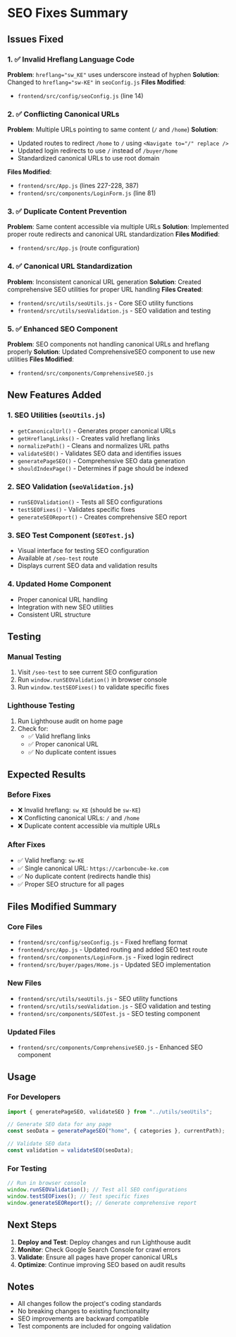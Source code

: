 # SEO Fixes Summary

## Issues Fixed

### 1. ✅ Invalid Hreflang Language Code

**Problem**: `hreflang="sw_KE"` uses underscore instead of hyphen
**Solution**: Changed to `hreflang="sw-KE"` in `seoConfig.js`
**Files Modified**:

- `frontend/src/config/seoConfig.js` (line 14)

### 2. ✅ Conflicting Canonical URLs

**Problem**: Multiple URLs pointing to same content (`/` and `/home`)
**Solution**:

- Updated routes to redirect `/home` to `/` using `<Navigate to="/" replace />`
- Updated login redirects to use `/` instead of `/buyer/home`
- Standardized canonical URLs to use root domain

**Files Modified**:

- `frontend/src/App.js` (lines 227-228, 387)
- `frontend/src/components/LoginForm.js` (line 81)

### 3. ✅ Duplicate Content Prevention

**Problem**: Same content accessible via multiple URLs
**Solution**: Implemented proper route redirects and canonical URL standardization
**Files Modified**:

- `frontend/src/App.js` (route configuration)

### 4. ✅ Canonical URL Standardization

**Problem**: Inconsistent canonical URL generation
**Solution**: Created comprehensive SEO utilities for proper URL handling
**Files Created**:

- `frontend/src/utils/seoUtils.js` - Core SEO utility functions
- `frontend/src/utils/seoValidation.js` - SEO validation and testing

### 5. ✅ Enhanced SEO Component

**Problem**: SEO components not handling canonical URLs and hreflang properly
**Solution**: Updated ComprehensiveSEO component to use new utilities
**Files Modified**:

- `frontend/src/components/ComprehensiveSEO.js`

## New Features Added

### 1. SEO Utilities (`seoUtils.js`)

- `getCanonicalUrl()` - Generates proper canonical URLs
- `getHreflangLinks()` - Creates valid hreflang links
- `normalizePath()` - Cleans and normalizes URL paths
- `validateSEO()` - Validates SEO data and identifies issues
- `generatePageSEO()` - Comprehensive SEO data generation
- `shouldIndexPage()` - Determines if page should be indexed

### 2. SEO Validation (`seoValidation.js`)

- `runSEOValidation()` - Tests all SEO configurations
- `testSEOFixes()` - Validates specific fixes
- `generateSEOReport()` - Creates comprehensive SEO report

### 3. SEO Test Component (`SEOTest.js`)

- Visual interface for testing SEO configuration
- Available at `/seo-test` route
- Displays current SEO data and validation results

### 4. Updated Home Component

- Proper canonical URL handling
- Integration with new SEO utilities
- Consistent URL structure

## Testing

### Manual Testing

1. Visit `/seo-test` to see current SEO configuration
2. Run `window.runSEOValidation()` in browser console
3. Run `window.testSEOFixes()` to validate specific fixes

### Lighthouse Testing

1. Run Lighthouse audit on home page
2. Check for:
   - ✅ Valid hreflang links
   - ✅ Proper canonical URL
   - ✅ No duplicate content issues

## Expected Results

### Before Fixes

- ❌ Invalid hreflang: `sw_KE` (should be `sw-KE`)
- ❌ Conflicting canonical URLs: `/` and `/home`
- ❌ Duplicate content accessible via multiple URLs

### After Fixes

- ✅ Valid hreflang: `sw-KE`
- ✅ Single canonical URL: `https://carboncube-ke.com`
- ✅ No duplicate content (redirects handle this)
- ✅ Proper SEO structure for all pages

## Files Modified Summary

### Core Files

- `frontend/src/config/seoConfig.js` - Fixed hreflang format
- `frontend/src/App.js` - Updated routing and added SEO test route
- `frontend/src/components/LoginForm.js` - Fixed login redirect
- `frontend/src/buyer/pages/Home.js` - Updated SEO implementation

### New Files

- `frontend/src/utils/seoUtils.js` - SEO utility functions
- `frontend/src/utils/seoValidation.js` - SEO validation and testing
- `frontend/src/components/SEOTest.js` - SEO testing component

### Updated Files

- `frontend/src/components/ComprehensiveSEO.js` - Enhanced SEO component

## Usage

### For Developers

```javascript
import { generatePageSEO, validateSEO } from "../utils/seoUtils";

// Generate SEO data for any page
const seoData = generatePageSEO("home", { categories }, currentPath);

// Validate SEO data
const validation = validateSEO(seoData);
```

### For Testing

```javascript
// Run in browser console
window.runSEOValidation(); // Test all SEO configurations
window.testSEOFixes(); // Test specific fixes
window.generateSEOReport(); // Generate comprehensive report
```

## Next Steps

1. **Deploy and Test**: Deploy changes and run Lighthouse audit
2. **Monitor**: Check Google Search Console for crawl errors
3. **Validate**: Ensure all pages have proper canonical URLs
4. **Optimize**: Continue improving SEO based on audit results

## Notes

- All changes follow the project's coding standards
- No breaking changes to existing functionality
- SEO improvements are backward compatible
- Test components are included for ongoing validation
